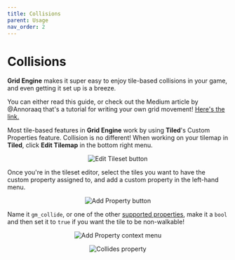 ```yaml
---
title: Collisions
parent: Usage
nav_order: 2
---
```


# Collisions

**Grid Engine** makes it super easy to enjoy tile-based collisions in your game, and even getting it set up is a breeze.

You can either read this guide, or check out the Medium article by @Annoraaq that's a tutorial for writing your own grid movement! [Here's the link.](https://medium.com/swlh/grid-based-movement-in-a-top-down-2d-rpg-with-phaser-3-e3a3486eb2fd)

Most tile-based features in **Grid Engine** work by using **Tiled**'s Custom Properties feature. Collision is no different! When working on your tilemap in **Tiled**, click **Edit Tilemap** in the bottom right menu.

<p align="center">
    <img src="../../img/edit-tileset-helper.png" alt="Edit Tileset button" />
</p>

Once you're in the tileset editor, select the tiles you want to have the custom property assigned to, and add a custom property in the left-hand menu.

<p align="center">
    <img src="../../img/add-property-helper.png" alt="Add Property button" />
</p>

Name it `gm_collide`, or one of the other [supported properties](https://github.com/Annoraaq/grid-engine/wiki/Tile-Properties), make it a `bool` and then set it to `true` if you want the tile to be non-walkable!

<p align="center">
    <img src="../../img/property-helper.png" alt="Add Property context menu" />
</p>

<p align="center">
    <img src="../../img/collides-helper.png" alt="Collides property" />
</p>
